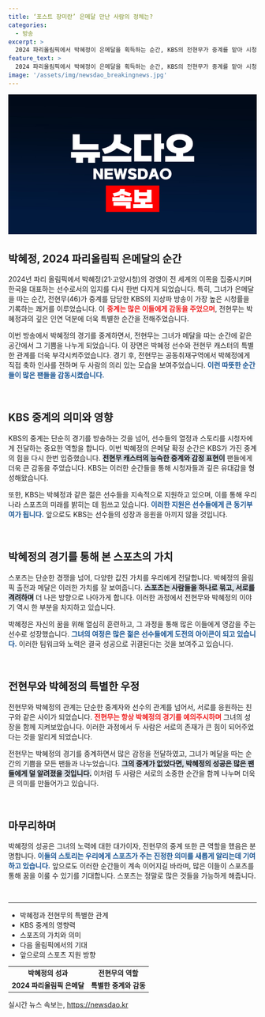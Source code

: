 ```yaml
---
title: ‘포스트 장미란’ 은메달 만난 사람의 정체는?
categories:
  - 방송
excerpt: >
  2024 파리올림픽에서 박혜정이 은메달을 획득하는 순간, KBS의 전현무가 중계를 맡아 시청률 1위를 기록했습니다. 감동적인 만남과 의리로 가득한 이들의 이야기를 영상으로 만나보세요!
feature_text: >
  2024 파리올림픽에서 박혜정이 은메달을 획득하는 순간, KBS의 전현무가 중계를 맡아 시청률 1위를 기록했습니다. 감동적인 만남과 의리로 가득한 이들의 이야기를 영상으로 만나보세요!
image: '/assets/img/newsdao_breakingnews.jpg'
---
```


<p><img src="/assets/img/newsdao_breakingnews.jpg" alt="koreaapp 속보" /></p>

<h2 data-ke-size="size26">박혜정, 2024 파리올림픽 은메달의 순간</h2>

<p data-ke-size="size16">2024년 파리 올림픽에서 박혜정(21·고양시청)의 경영이 전 세계의 이목을 집중시키며 한국을 대표하는 선수로서의 입지를 다시 한번 다지게 되었습니다. 특히, 그녀가 은메달을 따는 순간, 전현무(46)가 중계를 담당한 KBS의 지상파 방송이 가장 높은 시청률을 기록하는 쾌거를 이루었습니다. 이 <b><span style="color: #ee2323;">중계는 많은 이들에게 감동을 주었으며</span></b>, 전현무는 박혜정과의 깊은 인연 덕분에 더욱 특별한 순간을 전해주었습니다. </p>

<p data-ke-size="size16">이번 방송에서 박혜정의 경기를 중계하면서, 전현무는 그녀가 메달을 따는 순간에 같은 공간에서 그 기쁨을 나누게 되었습니다. 이 장면은 박혜정 선수와 전현무 캐스터의 특별한 관계를 더욱 부각시켜주었습니다. 경기 후, 전현무는 공동취재구역에서 박혜정에게 직접 축하 인사를 전하며 두 사람의 의리 있는 모습을 보여주었습니다. <b><span style="color: #1a5490;">이런 따뜻한 순간들이 많은 팬들을 감동시켰습니다.</span></b></p>

<p data-ke-size="size16">&nbsp;</p>

<h2 data-ke-size="size26">KBS 중계의 의미와 영향</h2>

<p data-ke-size="size16">KBS의 중계는 단순히 경기를 방송하는 것을 넘어, 선수들의 열정과 스토리를 시청자에게 전달하는 중요한 역할을 합니다. 이번 박혜정의 은메달 확정 순간은 KBS가 가진 중계의 힘을 다시 한번 입증했습니다. <b><span style="background-color: #21538527;">전현무 캐스터의 능숙한 중계와 감정 표현이</span></b> 팬들에게 더욱 큰 감동을 주었습니다. KBS는 이러한 순간들을 통해 시청자들과 깊은 유대감을 형성해왔습니다.</p>

<p data-ke-size="size16">또한, KBS는 박혜정과 같은 젊은 선수들을 지속적으로 지원하고 있으며, 이를 통해 우리나라 스포츠의 미래를 밝히는 데 힘쓰고 있습니다. <b><span style="color: #1a5490;">이러한 지원은 선수들에게 큰 동기부여가 됩니다.</span></b> 앞으로도 KBS는 선수들의 성장과 응원을 아끼지 않을 것입니다.</p>

<p data-ke-size="size16">&nbsp;</p>

<h2 data-ke-size="size26">박혜정의 경기를 통해 본 스포츠의 가치</h2>

<p data-ke-size="size16">스포츠는 단순한 경쟁을 넘어, 다양한 값진 가치를 우리에게 전달합니다. 박혜정의 올림픽 출전과 메달은 이러한 가치를 잘 보여줍니다. <b><span style="background-color: #21538527;">스포츠는 사람들을 하나로 묶고, 서로를 격려하며</span></b> 더 나은 방향으로 나아가게 합니다. 이러한 과정에서 전현무와 박혜정의 이야기 역시 한 부분을 차지하고 있습니다.</p>

<p data-ke-size="size16">박혜정은 자신의 꿈을 위해 열심히 훈련하고, 그 과정을 통해 많은 이들에게 영감을 주는 선수로 성장했습니다. <b><span style="color: #1a5490;">그녀의 여정은 많은 젊은 선수들에게 도전의 아이콘이 되고 있습니다.</span></b> 이러한 팀워크와 노력은 결국 성공으로 귀결된다는 것을 보여주고 있습니다.</p>

<p data-ke-size="size16">&nbsp;</p>

<h2 data-ke-size="size26">전현무와 박혜정의 특별한 우정</h2>

<p data-ke-size="size16">전현무와 박혜정의 관계는 단순한 중계자와 선수의 관계를 넘어서, 서로를 응원하는 친구와 같은 사이가 되었습니다. <b><span style="color: #ee2323;">전현무는 항상 박혜정의 경기를 예의주시하며</span></b> 그녀의 성장을 함께 지켜보았습니다. 이러한 과정에서 두 사람은 서로의 존재가 큰 힘이 되어주었다는 것을 알리게 되었습니다.</p>

<p data-ke-size="size16">전현무는 박혜정의 경기를 중계하면서 많은 감정을 전달하였고, 그녀가 메달을 따는 순간의 기쁨을 모든 팬들과 나누었습니다. <b><span style="background-color: #21538527;">그의 중계가 없었다면, 박혜정의 성공은 많은 팬들에게 덜 알려졌을 것입니다.</span></b> 이처럼 두 사람은 서로의 소중한 순간을 함께 나누며 더욱 큰 의미를 만들어가고 있습니다.</p>

<p data-ke-size="size16">&nbsp;</p>

<h2 data-ke-size="size26">마무리하며</h2>

<p data-ke-size="size16">박혜정의 성공은 그녀의 노력에 대한 대가이자, 전현무의 중계 또한 큰 역할을 했음은 분명합니다. <b><span style="color: #1a5490;">이들의 스토리는 우리에게 스포츠가 주는 진정한 의미를 새롭게 알리는데 기여하고 있습니다.</span></b> 앞으로도 이러한 순간들이 계속 이어지길 바라며, 많은 이들이 스포츠를 통해 꿈을 이룰 수 있기를 기대합니다. 스포츠는 정말로 많은 것들을 가능하게 해줍니다.</p>

<p data-ke-size="size16">&nbsp;</p>

<hr />

<ul>
    <li>박혜정과 전현무의 특별한 관계</li>
    <li>KBS 중계의 영향력</li>
    <li>스포츠의 가치와 의미</li>
    <li>다음 올림픽에서의 기대</li>
    <li>앞으로의 스포츠 지원 방향</li>
</ul>

<table>
    <tr>
        <td style="text-align: center; height: 17px;"><b>박혜정의 성과</b></td>
        <td style="text-align: center; height: 17px;"><b>전현무의 역할</b></td>
    </tr>
    <tr>
        <td style="text-align: center; height: 17px;"><b>2024 파리올림픽 은메달</b></td>
        <td style="text-align: center; height: 17px;"><b>특별한 중계와 감동</b></td>
    </tr>
</table>
실시간 뉴스 속보는, <a href="https://newsdao.kr" rel="dofollow">https://newsdao.kr</a>


